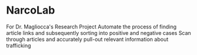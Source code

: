 # NarcoLab
For Dr. Magliocca's Research Project  Automate the process of finding article links and subsequently sorting into positive and negative cases Scan through articles and accurately pull-out relevant information about trafficking
